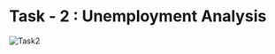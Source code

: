 # Task - 2 : Unemployment Analysis

![Task2](https://user-images.githubusercontent.com/76729304/217494474-155efa2c-e54d-45d2-a5ac-1912cb4690f6.png)
